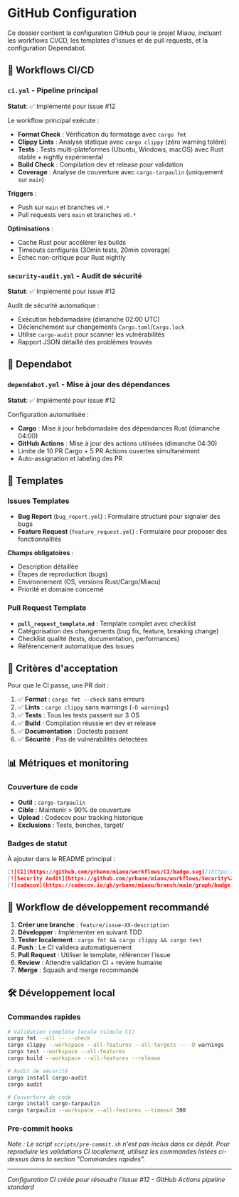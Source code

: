 # GitHub Configuration

Ce dossier contient la configuration GitHub pour le projet Miaou, incluant les workflows CI/CD, les templates d'issues et de pull requests, et la configuration Dependabot.

## 🔧 Workflows CI/CD

### `ci.yml` - Pipeline principal
**Statut**: ✅ Implémenté pour issue #12

Le workflow principal exécute :
- **Format Check** : Vérification du formatage avec `cargo fmt`
- **Clippy Lints** : Analyse statique avec `cargo clippy` (zéro warning toléré)
- **Tests** : Tests multi-plateformes (Ubuntu, Windows, macOS) avec Rust stable + nightly expérimental
- **Build Check** : Compilation dev et release pour validation
- **Coverage** : Analyse de couverture avec `cargo-tarpaulin` (uniquement sur `main`)

**Triggers** :
- Push sur `main` et branches `v0.*`
- Pull requests vers `main` et branches `v0.*`

**Optimisations** :
- Cache Rust pour accélérer les builds
- Timeouts configurés (30min tests, 20min coverage)
- Échec non-critique pour Rust nightly

### `security-audit.yml` - Audit de sécurité
**Statut**: ✅ Implémenté pour issue #12

Audit de sécurité automatique :
- Exécution hebdomadaire (dimanche 02:00 UTC)
- Déclenchement sur changements `Cargo.toml`/`Cargo.lock`
- Utilise `cargo-audit` pour scanner les vulnérabilités
- Rapport JSON détaillé des problèmes trouvés

## 🤖 Dependabot

### `dependabot.yml` - Mise à jour des dépendances
**Statut**: ✅ Implémenté pour issue #12

Configuration automatisée :
- **Cargo** : Mise à jour hebdomadaire des dépendances Rust (dimanche 04:00)
- **GitHub Actions** : Mise à jour des actions utilisées (dimanche 04:30)
- Limite de 10 PR Cargo + 5 PR Actions ouvertes simultanément
- Auto-assignation et labeling des PR

## 📝 Templates

### Issues Templates
- **Bug Report** (`bug_report.yml`) : Formulaire structuré pour signaler des bugs
- **Feature Request** (`feature_request.yml`) : Formulaire pour proposer des fonctionnalités

**Champs obligatoires** :
- Description détaillée
- Étapes de reproduction (bugs)
- Environnement (OS, versions Rust/Cargo/Miaou)
- Priorité et domaine concerné

### Pull Request Template
- **`pull_request_template.md`** : Template complet avec checklist
- Catégorisation des changements (bug fix, feature, breaking change)
- Checklist qualité (tests, documentation, performances)
- Référencement automatique des issues

## 🚦 Critères d'acceptation

Pour que le CI passe, une PR doit :
1. ✅ **Format** : `cargo fmt --check` sans erreurs
2. ✅ **Lints** : `cargo clippy` sans warnings (`-D warnings`)
3. ✅ **Tests** : Tous les tests passent sur 3 OS
4. ✅ **Build** : Compilation réussie en dev et release
5. ✅ **Documentation** : Doctests passent
6. ✅ **Sécurité** : Pas de vulnérabilités détectées

## 📊 Métriques et monitoring

### Couverture de code
- **Outil** : `cargo-tarpaulin`
- **Cible** : Maintenir > 90% de couverture
- **Upload** : Codecov pour tracking historique
- **Exclusions** : Tests, benches, target/

### Badges de statut
À ajouter dans le README principal :
```markdown
[![CI](https://github.com/yrbane/miaou/workflows/CI/badge.svg)](https://github.com/yrbane/miaou/actions/workflows/ci.yml)
[![Security Audit](https://github.com/yrbane/miaou/workflows/Security%20Audit/badge.svg)](https://github.com/yrbane/miaou/actions/workflows/security-audit.yml)
[![codecov](https://codecov.io/gh/yrbane/miaou/branch/main/graph/badge.svg)](https://codecov.io/gh/yrbane/miaou)
```

## 🔄 Workflow de développement recommandé

1. **Créer une branche** : `feature/issue-XX-description`
2. **Développer** : Implémenter en suivant TDD
3. **Tester localement** : `cargo fmt && cargo clippy && cargo test`
4. **Push** : Le CI validera automatiquement
5. **Pull Request** : Utiliser le template, référencer l'issue
6. **Review** : Attendre validation CI + review humaine
7. **Merge** : Squash and merge recommandé

## 🛠️ Développement local

### Commandes rapides
```bash
# Validation complète locale (simule CI)
cargo fmt --all -- --check
cargo clippy --workspace --all-features --all-targets -- -D warnings  
cargo test --workspace --all-features
cargo build --workspace --all-features --release

# Audit de sécurité
cargo install cargo-audit
cargo audit

# Couverture de code
cargo install cargo-tarpaulin
cargo tarpaulin --workspace --all-features --timeout 300
```

### Pre-commit hooks
_Note : Le script `scripts/pre-commit.sh` n'est pas inclus dans ce dépôt. Pour reproduire les validations CI localement, utilisez les commandes listées ci-dessus dans la section "Commandes rapides"._

---
*Configuration CI créée pour résoudre l'issue #12 - GitHub Actions pipeline standard*